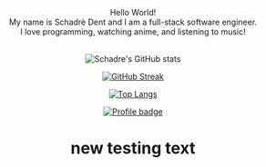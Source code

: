<div id="header" align="center">
Hello World!<br>
My name is Schadrè Dent and I am a full-stack software engineer.<br>
I love programming, watching anime, and listening to music!<br>
 
 <br>

![Schadre's GitHub stats](https://github-readme-stats.vercel.app/api?username=Schadre&show_icons=true&theme=tokyonight)

[![GitHub Streak](https://streak-stats.demolab.com/?user=Schadre&theme=tokyonight)](https://git.io/streak-stats)

[![Top Langs](https://github-readme-stats.vercel.app/api/top-langs/?username=Schadre&layout=compact&theme=tokyonight)](https://github.com/Schadre/github-readme-stats)
 
 [![Profile badge](https://www.codewars.com/users/Schadre/badges/large)](https://www.codewars.com/users/Schadre)


 # new testing text
  
</div>
